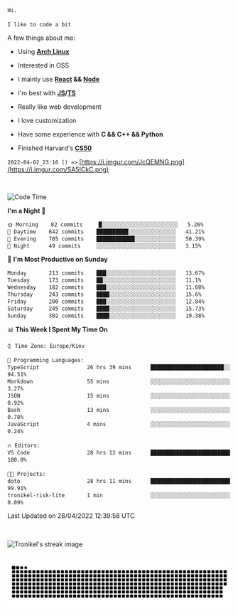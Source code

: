 ```
Hi.

I like to code a bit
```

A few things about me:

-   Using **[Arch Linux](https://archlinux.org/)**

-   Interested in OSS

-   I mainly use **[React](https://reactjs.org/) && [Node](https://nodejs.org/en/)**

-   I'm best with **[JS](https://www.javascript.com/)/[TS](https://www.typescriptlang.org/)**

-   Really like web development

-   I love customization

-   Have some experience with **C && C++ && Python**

-   Finished Harvard's **[CS50](https://cs50.harvard.edu)**

`2022-04-02_23:16 () =>` [https://i.imgur.com/JcQEMNG.png](https://i.imgur.com/SA5ICkC.png)

<br>

<!--START_SECTION:waka-->
![Code Time](http://img.shields.io/badge/Code%20Time-570%20hrs%2026%20mins-blue)

**I'm a Night 🦉** 

```text
🌞 Morning    82 commits     █░░░░░░░░░░░░░░░░░░░░░░░░   5.26% 
🌆 Daytime    642 commits    ██████████░░░░░░░░░░░░░░░   41.21% 
🌃 Evening    785 commits    ████████████░░░░░░░░░░░░░   50.39% 
🌙 Night      49 commits     ░░░░░░░░░░░░░░░░░░░░░░░░░   3.15%

```
📅 **I'm Most Productive on Sunday** 

```text
Monday       213 commits    ███░░░░░░░░░░░░░░░░░░░░░░   13.67% 
Tuesday      173 commits    ██░░░░░░░░░░░░░░░░░░░░░░░   11.1% 
Wednesday    182 commits    ███░░░░░░░░░░░░░░░░░░░░░░   11.68% 
Thursday     243 commits    ████░░░░░░░░░░░░░░░░░░░░░   15.6% 
Friday       200 commits    ███░░░░░░░░░░░░░░░░░░░░░░   12.84% 
Saturday     245 commits    ████░░░░░░░░░░░░░░░░░░░░░   15.73% 
Sunday       302 commits    ████░░░░░░░░░░░░░░░░░░░░░   19.38%

```


📊 **This Week I Spent My Time On** 

```text
⌚︎ Time Zone: Europe/Kiev

💬 Programming Languages: 
TypeScript               26 hrs 39 mins      ███████████████████████░░   94.51% 
Markdown                 55 mins             ░░░░░░░░░░░░░░░░░░░░░░░░░   3.27% 
JSON                     15 mins             ░░░░░░░░░░░░░░░░░░░░░░░░░   0.92% 
Bash                     13 mins             ░░░░░░░░░░░░░░░░░░░░░░░░░   0.78% 
JavaScript               4 mins              ░░░░░░░░░░░░░░░░░░░░░░░░░   0.24%

🔥 Editors: 
VS Code                  28 hrs 12 mins      █████████████████████████   100.0%

🐱‍💻 Projects: 
doto                     28 hrs 11 mins      █████████████████████████   99.91% 
tronikel-risk-lite       1 min               ░░░░░░░░░░░░░░░░░░░░░░░░░   0.09%

```


 Last Updated on 28/04/2022 12:39:58 UTC
<!--END_SECTION:waka-->

<br>

<p><img align="center" src="https://github-readme-streak-stats.herokuapp.com/?user=Tronikelis&theme=dark" alt="Tronikel's streak image" /></p>

<br>

<img title="" src="https://raw.githubusercontent.com/Tronikelis/Tronikelis/output/github-contribution-grid-snake.svg" alt="very cool snake thingey" data-align="left">
